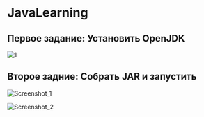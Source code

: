 # JavaLearning

## Первое задание: Установить OpenJDK

![1](https://user-images.githubusercontent.com/74401943/157421940-d7cc9e68-63d0-4163-a2be-b8b280fcd999.png)

## Второе задние: Собрать JAR и запустить

![Screenshot_1](https://user-images.githubusercontent.com/74401943/157424875-59ce5ded-8d38-40f5-9119-1da4b72344aa.png)

![Screenshot_2](https://user-images.githubusercontent.com/74401943/157424884-a072adba-2a7d-4446-86f3-103893cd713d.png)
